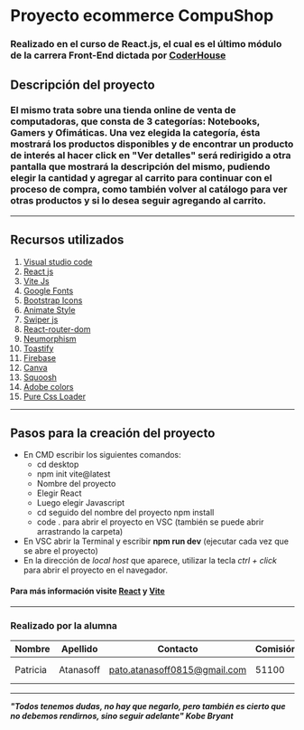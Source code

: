 # Proyecto ecommerce CompuShop
 
### Realizado en el curso de React.js, el cual es el último módulo de la carrera Front-End dictada por [CoderHouse](https://www.coderhouse.com)

## Descripción del proyecto

### El mismo trata sobre una tienda online de venta de computadoras, que consta de 3 categorías: Notebooks, Gamers y Ofimáticas. Una vez elegida la categoría, ésta mostrará los productos disponibles y de encontrar un producto de interés al hacer click en "Ver detalles" será redirigido a otra pantalla que mostrará la descripción del mismo, pudiendo elegir la cantidad y agregar al carrito para continuar con el proceso de compra, como también volver al catálogo para ver otras productos y si lo desea seguir agregando al carrito.
---

## Recursos utilizados

1. [Visual studio code](https://code.visualstudio.com/)
1. [React js](https://es.reactjs.org/)
1. [Vite Js](https://vitejs.dev/)
1. [Google Fonts](https://fonts.google.com/)
1. [Bootstrap Icons](https://icons.getbootstrap.com/)
1. [Animate Style](https://animate.style/)
1. [Swiper js](https://swiperjs.com/)
1. [React-router-dom](https://reactrouter.com/en/main)
1. [Neumorphism](https://neumorphism.io/#e0e0e0)
1. [Toastify](https://apvarun.github.io/toastify-js/)
1. [Firebase](https://firebase.google.com/?hl=es)
1. [Canva](https://www.canva.com/es_us/)
1. [Squoosh](https://squoosh.app/)
1. [Adobe colors](https://color.adobe.com/es/create/color-wheel)
1. [Pure Css Loader](https://loading.io/css/)


---

## Pasos para la creación del proyecto

* En CMD escribir los siguientes comandos:
    - cd desktop
    - npm init vite@latest
    - Nombre del proyecto
    - Elegir React
    - Luego elegir Javascript
    - cd seguido del nombre del proyecto
    npm install
    - code . para abrir el proyecto en VSC (también se puede abrir arrastrando la carpeta)
 * En VSC abrir la Terminal y escribir **npm run dev** (ejecutar cada vez que se abre el proyecto)
 * En la dirección de _local host_ que aparece, utilizar la tecla _ctrl + click_ para abrir el proyecto en el navegador.

 #### Para más información visite [React](https://es.reactjs.org/) y [Vite](https://vitejs.dev/)

 ---
 
### Realizado por la alumna 

|Nombre|Apellido|Contacto|Comisión|Profesor|Tutor|
|------|--------|--------|--------|--------|-----|
|Patricia|Atanasoff|pato.atanasoff0815@gmail.com|51100|Omar Maniás|Martín Pérez|


---

 **_"Todos tenemos dudas, no hay que negarlo, pero también es cierto que no debemos rendirnos, sino seguir adelante" Kobe Bryant_**
 

















